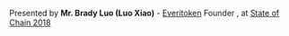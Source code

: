 Presented by **Mr. Brady Luo (Luo Xiao)** - [Everitoken](https://www.everitoken.io/) Founder , at [State of Chain 2018](https://stateofchain.io)